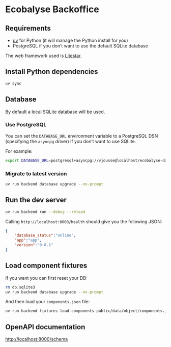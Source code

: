 # Ecobalyse Backoffice

## Requirements

- [uv](https://docs.astral.sh/uv/) for Python (it will manage the Python install for you)
- PostgreSQL if you don’t want to use the default SQLite database

The web framework used is [Litestar](https://litestar.dev/).

## Install Python dependencies

```bash
uv sync
```

## Database

By default a local SQLite database will be used.

### Use PostgreSQL

You can set the `DATABASE_URL` environment variable to a PostgreSQL DSN (specifying the `asyncpg` driver) if you don’t want to use SQLite.

For example:

```bash
export DATABASE_URL=postgresql+asyncpg://vjousse@localhost/ecobalyse-data
```

### Migrate to latest version

```bash
uv run backend database upgrade --no-prompt
```

## Run the dev server

```bash
uv run backend run --debug --reload
```

Calling `http://localhost:8000/health` should give you the following JSON:

```json
{
    "database_status":"online",
    "app":"app",
    "version":"0.0.1"
}
```

## Load component fixtures

If you want you can first reset your DB:

```bash
rm db.sqlite3
uv run backend database upgrade --no-prompt
```

And then load your `components.json` file:

```bash
uv run backend fixtures load-components public/data/object/components.json
```

## OpenAPI documentation

[http://localhost:8000/schema](http://localhost:8000/schema)
